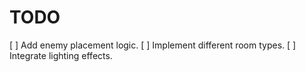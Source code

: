# TODO

[ ] Add enemy placement logic.
[ ] Implement different room types.
[ ] Integrate lighting effects.